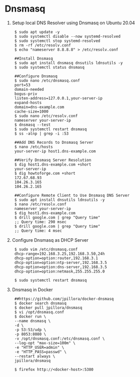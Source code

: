 Dnsmasq
=======

1. Setup local DNS Resolver using Dnsmasq on Ubuntu 20.04

        $ sudo apt update -y
        $ sudo systemctl disable --now systemd-resolved
        $ sudo systemctl stop systemd-resolved
        $ rm -rf /etc/resolv.conf
        $ echo "nameserver 8.8.8.8" > /etc/resolv.conf
        
        ##Install Dnsmasq
        $ sudo apt install dnsmasq dnsutils ldnsutils -y
        $ sudo systemctl status dnsmasq
        
        ##Configure Dnsmasq
        $ sudo nano /etc/dnsmasq.conf
        port=53
        domain-needed
        bogus-priv
        listen-address=127.0.0.1,your-server-ip
        expand-hosts
        domain=dns-example.com
        cache-size=1000
        $ sudo nano /etc/resolv.conf
        nameserver your-server-ip
        $ dnsmasq --test
        $ sudo systemctl restart dnsmasq
        $ ss -alnp | grep -i :53
        
        ##Add DNS Records to Dnsmasq Server
        $ nano /etc/hosts
        your-server-ip host1.dns-example.com
        
        ##Verify Dnsmasq Server Resolution
        $ dig host1.dns-example.com +short
        your-server-ip
        $ dig howtoforge.com +short
        172.67.68.93
        104.26.3.165
        104.26.2.165
        
        ##Configure Remote Client to Use Dnsmasq DNS Server
        $ sudo apt install dnsutils ldnsutils -y
        $ nano /etc/resolv.conf
        nameserver your-server-ip
        $ dig host1.dns-example.com
        $ drill google.com | grep "Query time"
        ;; Query time: 290 msec
        $ drill google.com | grep "Query time"
        ;; Query time: 4 msec

2. Configure Dnsmasq as DHCP Server 

        $ sudo vim /etc/dnsmasq.conf
        dhcp-range=192.168.3.25,192.168.3.50,24h
        dhcp-option=option:router,192.168.3.1
        dhcp-option=option:ntp-server,192.168.3.5
        dhcp-option=option:dns-server,192.168.3.5
        dhcp-option=option:netmask,255.255.255.0
        
        $ sudo systemctl restart dnsmasq

3. Dnsmasq in Docker

        ##https://github.com/jpillora/docker-dnsmasq
        $ docker search dnsmasq
        $ docker pull jpillora/dnsmasq
        $ vi /opt/dnsmasq.conf
        $ docker run \
        --name dnsmasq \
        -d \
        -p 53:53/udp \
        -p 8053:8080 \
        -v /opt/dnsmasq.conf:/etc/dnsmasq.conf \
        --log-opt "max-size=100m" \
        -e "HTTP_USER=admin" \
        -e "HTTP_PASS=passwd" \
        --restart always \
        jpillora/dnsmasq
        
        $ firefox http://<docker-host>:5380
